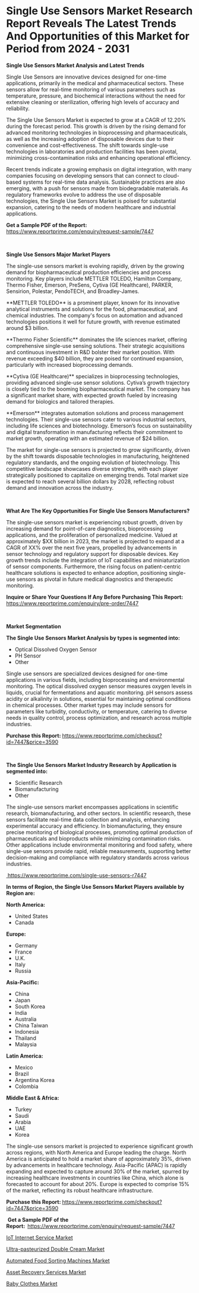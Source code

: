 <p><h1>Single Use Sensors Market Research Report Reveals The Latest Trends And Opportunities of this Market for Period from 2024 - 2031</h1></p><p><strong>Single Use Sensors Market Analysis and Latest Trends</strong></p>
<p><p>Single Use Sensors are innovative devices designed for one-time applications, primarily in the medical and pharmaceutical sectors. These sensors allow for real-time monitoring of various parameters such as temperature, pressure, and biochemical interactions without the need for extensive cleaning or sterilization, offering high levels of accuracy and reliability.</p><p>The Single Use Sensors Market is expected to grow at a CAGR of 12.20% during the forecast period. This growth is driven by the rising demand for advanced monitoring technologies in bioprocessing and pharmaceuticals, as well as the increasing adoption of disposable devices due to their convenience and cost-effectiveness. The shift towards single-use technologies in laboratories and production facilities has been pivotal, minimizing cross-contamination risks and enhancing operational efficiency.</p><p>Recent trends indicate a growing emphasis on digital integration, with many companies focusing on developing sensors that can connect to cloud-based systems for real-time data analysis. Sustainable practices are also emerging, with a push for sensors made from biodegradable materials. As regulatory frameworks evolve to address the use of disposable technologies, the Single Use Sensors Market is poised for substantial expansion, catering to the needs of modern healthcare and industrial applications.</p></p>
<p><strong>Get a Sample PDF of the Report:&nbsp;</strong> <a href="https://www.reportprime.com/enquiry/request-sample/7447">https://www.reportprime.com/enquiry/request-sample/7447</a></p>
<p>&nbsp;</p>
<p><strong>Single Use Sensors Major Market Players</strong></p>
<p><p>The single-use sensors market is evolving rapidly, driven by the growing demand for biopharmaceutical production efficiencies and process monitoring. Key players include METTLER TOLEDO, Hamilton Company, Thermo Fisher, Emerson, PreSens, Cytiva (GE Healthcare), PARKER, Sensirion, Polestar, PendoTECH, and Broadley-James.</p><p>**METTLER TOLEDO** is a prominent player, known for its innovative analytical instruments and solutions for the food, pharmaceutical, and chemical industries. The company's focus on automation and advanced technologies positions it well for future growth, with revenue estimated around $3 billion.</p><p>**Thermo Fisher Scientific** dominates the life sciences market, offering comprehensive single-use sensing solutions. Their strategic acquisitions and continuous investment in R&D bolster their market position. With revenue exceeding $40 billion, they are poised for continued expansion, particularly with increased bioprocessing demands.</p><p>**Cytiva (GE Healthcare)** specializes in bioprocessing technologies, providing advanced single-use sensor solutions. Cytiva’s growth trajectory is closely tied to the booming biopharmaceutical market. The company has a significant market share, with expected growth fueled by increasing demand for biologics and tailored therapies.</p><p>**Emerson** integrates automation solutions and process management technologies. Their single-use sensors cater to various industrial sectors, including life sciences and biotechnology. Emerson’s focus on sustainability and digital transformation in manufacturing reflects their commitment to market growth, operating with an estimated revenue of $24 billion.</p><p>The market for single-use sensors is projected to grow significantly, driven by the shift towards disposable technologies in manufacturing, heightened regulatory standards, and the ongoing evolution of biotechnology. This competitive landscape showcases diverse strengths, with each player strategically positioned to capitalize on emerging trends. Total market size is expected to reach several billion dollars by 2028, reflecting robust demand and innovation across the industry.</p></p>
<p>&nbsp;</p>
<p><strong>What Are The Key Opportunities For Single Use Sensors Manufacturers?</strong></p>
<p><p>The single-use sensors market is experiencing robust growth, driven by increasing demand for point-of-care diagnostics, bioprocessing applications, and the proliferation of personalized medicine. Valued at approximately $XX billion in 2023, the market is projected to expand at a CAGR of XX% over the next five years, propelled by advancements in sensor technology and regulatory support for disposable devices. Key growth trends include the integration of IoT capabilities and miniaturization of sensor components. Furthermore, the rising focus on patient-centric healthcare solutions is expected to enhance adoption, positioning single-use sensors as pivotal in future medical diagnostics and therapeutic monitoring.</p></p>
<p><strong>Inquire or Share Your Questions If Any Before Purchasing This Report:</strong> <a href="https://www.reportprime.com/enquiry/pre-order/7447">https://www.reportprime.com/enquiry/pre-order/7447</a></p>
<p>&nbsp;</p>
<p><strong>Market Segmentation</strong></p>
<p><strong>The Single Use Sensors Market Analysis by types is segmented into:</strong></p>
<p><ul><li>Optical Dissolved Oxygen Sensor</li><li>PH Sensor</li><li>Other</li></ul></p>
<p><p>Single use sensors are specialized devices designed for one-time applications in various fields, including bioprocessing and environmental monitoring. The optical dissolved oxygen sensor measures oxygen levels in liquids, crucial for fermentations and aquatic monitoring. pH sensors assess acidity or alkalinity in solutions, essential for maintaining optimal conditions in chemical processes. Other market types may include sensors for parameters like turbidity, conductivity, or temperature, catering to diverse needs in quality control, process optimization, and research across multiple industries.</p></p>
<p><strong>Purchase this Report:&nbsp;</strong><a href="https://www.reportprime.com/checkout?id=7447&price=3590">https://www.reportprime.com/checkout?id=7447&price=3590</a></p>
<p>&nbsp;</p>
<p><strong>The Single Use Sensors Market Industry Research by Application is segmented into:</strong></p>
<p><ul><li>Scientific Research</li><li>Biomanufacturing</li><li>Other</li></ul></p>
<p><p>The single-use sensors market encompasses applications in scientific research, biomanufacturing, and other sectors. In scientific research, these sensors facilitate real-time data collection and analysis, enhancing experimental accuracy and efficiency. In biomanufacturing, they ensure precise monitoring of biological processes, promoting optimal production of pharmaceuticals and bioproducts while minimizing contamination risks. Other applications include environmental monitoring and food safety, where single-use sensors provide rapid, reliable measurements, supporting better decision-making and compliance with regulatory standards across various industries.</p></p>
<p><a href="https://www.reportprime.com/single-use-sensors-r7447">&nbsp;https://www.reportprime.com/single-use-sensors-r7447</a></p>
<p><strong>In terms of Region, the Single Use Sensors Market Players available by Region are:</strong></p>
<p>
    <p> <strong> North America: </strong>
        <ul>
            <li>United States</li>
            <li>Canada</li>
        </ul>
        </p> 
    <p> <strong> Europe: </strong>
        <ul>
            <li>Germany</li>
            <li>France</li>
            <li>U.K.</li>
            <li>Italy</li>
            <li>Russia</li>
        </ul>
        </p> 
    <p> <strong> Asia-Pacific: </strong>
        <ul>
            <li>China</li>
            <li>Japan</li>
            <li>South Korea</li>
            <li>India</li>
            <li>Australia</li>
            <li>China Taiwan</li>
            <li>Indonesia</li>
            <li>Thailand</li>
            <li>Malaysia</li>
        </ul>
        </p> 
    <p> <strong> Latin America: </strong>
        <ul>
            <li>Mexico</li>
            <li>Brazil</li>
            <li>Argentina Korea</li>
            <li>Colombia</li>
        </ul>
        </p> 
    <p> <strong> Middle East & Africa: </strong>
        <ul>
            <li>Turkey</li>
            <li>Saudi</li>
            <li>Arabia</li>
            <li>UAE</li>
            <li>Korea</li>
        </ul>
    </p>
    </p>
<p><p>The single-use sensors market is projected to experience significant growth across regions, with North America and Europe leading the charge. North America is anticipated to hold a market share of approximately 35%, driven by advancements in healthcare technology. Asia-Pacific (APAC) is rapidly expanding and expected to capture around 30% of the market, spurred by increasing healthcare investments in countries like China, which alone is forecasted to account for about 20%. Europe is expected to comprise 15% of the market, reflecting its robust healthcare infrastructure.</p></p>
<p><strong>Purchase this Report: </strong><a href="https://www.reportprime.com/checkout?id=7447&price=3590">https://www.reportprime.com/checkout?id=7447&price=3590</a></p>
<p>&nbsp;<strong>Get a Sample PDF of the Report:&nbsp;&nbsp;</strong><a href="https://www.reportprime.com/enquiry/request-sample/7447">https://www.reportprime.com/enquiry/request-sample/7447</a></p>
<p><strong></strong></p>
<p><p><a href="https://medium.com/@boboko938_76821/iot-internet-service-market-report-by-product-type-nb-iot-lora-emtc-sigfox-end-use-d8bcc1c7a61e">IoT Internet Service Market</a></p><p><a href="https://issuu.com/reportprime-2/docs/ultra-pasteurized-double-cream-mark_f0002f164a2185">Ultra-pasteurized Double Cream Market</a></p><p><a href="https://github.com/CliffMedina6/Market-Research-Report-List-6/blob/main/automated-food-sorting-machines-market.md">Automated Food Sorting Machines Market</a></p><p><a href="https://www.linkedin.com/pulse/emerging-opportunities-challenges-global-asset-recovery-services-ennhe?trackingId=aM3Kn7rDQTydpQBYkdlFZQ%3D%3D">Asset Recovery Services Market</a></p><p><a href="https://www.linkedin.com/pulse/global-baby-clothes-market-analysis-trends-forecasts-growth-wakgc?trackingId=wGAZZFRmTvqrEpDxOFMEsw%3D%3D">Baby Clothes Market</a></p></p>